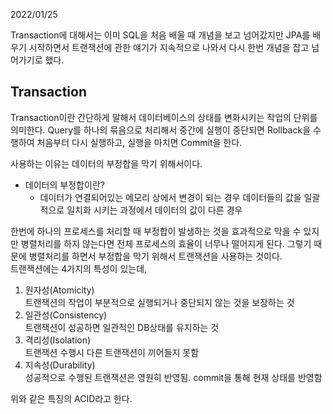 2022/01/25

Transaction에 대해서는 이미 SQL을 처음 배울 때 개념을 보고 넘어갔지만 JPA를 배우기 시작하면서 트랜잭션에 관한 얘기가 지속적으로 나와서 
다시 한번 개념을 잡고 넘어가기로 했다.  

## Transaction
Transaction이란 간단하게 말해서 데이터베이스의 상태를 변화시키는 작업의 단위를 의미한다. Query를 하나의 묶음으로 처리해서 중간에 
실행이 중단되면 Rollback을 수행하여 처음부터 다시 실행하고, 실행을 마치면 Commit을 한다.  

사용하는 이유는 데이터의 부정합을 막기 위해서이다.
- 데이터의 부정합이란?
  - 데이터가 연결되어있는 메모리 상에서 변경이 되는 경우 데이터들의 값을 일괄적으로 일치화 시키는 과정에서 
     데이터의 값이 다른 경우  
     
 
한번에 하나의 프로세스를 처리할 때 부정합이 발생하는 것을 효과적으로 막을 수 있지만 병렬처리를 하지 않는다면 전체 프로세스의 
효율이 너무나 떨어지게 된다. 그렇기 때문에 병렬처리를 하면서 부정합을 막기 위해서 트랜잭션을 사용하는 것이다.  
트랜잭션에는 4가지의 특성이 있는데,
1. 원자성(Atomicity)  
트랜잭션의 작업이 부분적으로 실행되거나 중단되지 않는 것을 보장하는 것
2. 일관성(Consistency)  
트랜잭션이 성공하면 일관적인 DB상태를 유지하는 것
3. 격리성(Isolation)  
트랜잭션 수행시 다른 트랜잭션이 끼어들지 못함
4. 지속성(Durability)  
성공적으로 수행된 트랜잭션은 영원히 반영됨. commit을 통해 현재 상태를 반영함  

위와 같은 특징의 ACID라고 한다.
